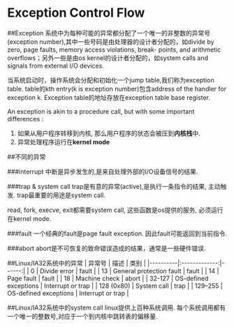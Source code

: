 # Exception Control Flow

##Exception
系统中为每种可能的异常都分配了一个唯一的非整数的异常号(exception number),其中一些号码是由处理器的设计者分配的，如divide by zero, page faults, memory access violations, break- points, and arithmetic overflows；另外一些是由os kernel的设计者分配的，如system calls and signals from external I/O devices.

当系统启动时，操作系统会分配和初始化一个jump table,我们称为exception table. table的kth entry(k is exception number)包含address of the handler for exception k. Exception table的地址存放在exception table base register.

An exception is akin to a procedure call, but with some important differences :
1. 如果从用户程序转移到内核, 那么用户程序的状态会被压到**内核栈**中.
2. 异常处理程序运行在**kernel mode**

##不同的异常

###interrupt
中断是异步发生的,是来自处理外部的I/O设备信号的结果.

###trap & system call
trap是有意的异常(active),是执行一条指令的结果, 主动触发. trap最重要的用途是system call.

read, fork, execve, exit都需要system call, 这些函数是os提供的服务, 必须运行在kernel mode.

###fault
一个经典的fault是page fault exception. 因此fault可能返回到当前指令.

###abort
abort是不可恢复的致命错误造成的结果，通常是一些硬件错误.


##Linux/IA32系统中的异常
| 异常号   |      描述      |  类别 |
|----------|:-------------:|------:|
| 0 |  Divide error | fault |
| 13 |   General protection fault   |   fault |
| 14 | Page fault |  fault |
| 18 | Machine check |  abort |
| 32-127 | OS-defined exceptions |  Interrupt or trap |
| 128 (0x80) | System call |  trap |
| 129–255 | OS-defined exceptions | Interrupt or trap |


##Linux/IA32系统中的system call
linux提供上百种系统调用. 每个系统调用都有一个唯一的整数号,对应于一个到内核中跳转表的偏移量.